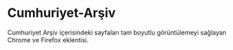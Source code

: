 # Cumhuriyet-Arşiv

Cumhuriyet Arşiv içerisindeki sayfaları tam boyutlu görüntülemeyi sağlayan Chrome ve Firefox eklentisi.
